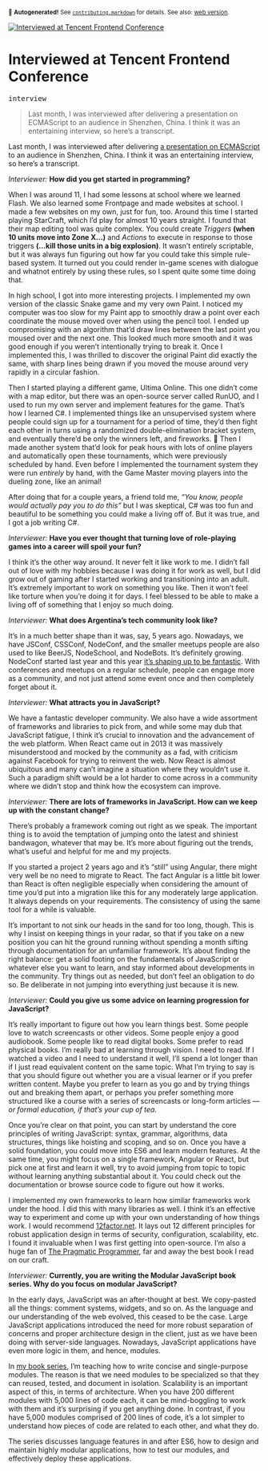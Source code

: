 <sub>&#x1F6A8; <strong>Autogenerated!</strong> See <a href="https://github.com/ponyfoo/articles/tree/noindex/contributing.markdown"><code>contributing.markdown</code></a> for details. See also: <a href="https://ponyfoo.com/articles/tencent-frontend-conference-interview">web version</a>.</sub>

<a href="https://ponyfoo.com/articles/tencent-frontend-conference-interview"><div><img src="https://i.imgur.com/9VRpGt9.jpg" alt="Interviewed at Tencent Frontend Conference"></div></a>

<h1>Interviewed at Tencent Frontend Conference</h1>

<p><kbd>interview</kbd></p>

<blockquote><p>Last month, I was interviewed after delivering a presentation on ECMAScript to an audience in Shenzhen, China. I think it was an entertaining interview, so here&#x2019;s a transcript.</p>
</blockquote>

<div><p>Last month, I was interviewed after delivering <a href="https://ponyfoo.com/presentations/tc39-ecmascript-and-the-future-of-javascript" aria-label="TC39, ECMAScript, and the Future of JavaScript">a presentation on ECMAScript</a> to an audience in Shenzhen, China. I think it was an entertaining interview, so here&#x2019;s a transcript.</p></div>

<blockquote></blockquote>

<div><div class="c-dark-turquoise"><p><em>Interviewer:</em> <strong>How did you get started in programming?</strong></p> </div><p>When I was around 11, I had some lessons at school where we learned Flash. We also learned some Frontpage and made websites at school. I made a few websites on my own, just for fun, too. Around this time I started playing StarCraft, which I&#x2019;d play for almost 10 years straight. I found that their map editing tool was quite complex. You could create <em>Triggers</em> <strong>(when 10 units move into Zone X&#x2026;)</strong> and <em>Actions</em> to execute in response to those triggers <strong>(&#x2026;kill those units in a big explosion)</strong>. It wasn&#x2019;t entirely scriptable, but it was always fun figuring out how far you could take this simple rule-based system. It turned out you could render in-game scenes with dialogue and whatnot entirely by using these rules, so I spent quite some time doing that.</p> <p>In high school, I got into more interesting projects. I implemented my own version of the classic Snake game and my very own Paint. I noticed my computer was too slow for my Paint app to smoothly draw a point over each coordinate the mouse moved over when using the pencil tool. I ended up compromising with an algorithm that&#x2019;d draw lines between the last point you moused over and the next one. This looked much more smooth and it was good enough if you weren&#x2019;t intentionally trying to break it. Once I implemented this, I was thrilled to discover the original Paint did exactly the same, with sharp lines being drawn if you moved the mouse around very rapidly in a circular fashion.</p> <p>Then I started playing a different game, Ultima Online. This one didn&#x2019;t come with a map editor, but there was an open-source server called RunUO, and I used to run my own server and implement features for the game. That&#x2019;s how I learned C#. I implemented things like an unsupervised system where people could sign up for a tournament for a period of time, they&#x2019;d then fight each other in turns using a randomized double-elimination bracket system, and eventually there&#x2019;d be only the winners left, and fireworks. &#x1F389; Then I made another system that&#x2019;d look for peak hours with lots of online players and automatically open these tournaments, which were previously scheduled by hand. Even before I implemented the tournament system they were run <em>entirely</em> by hand, with the Game Master moving players into the dueling zone, like an animal!</p> <p>After doing that for a couple years, a friend told me, <em>&#x201C;You know, people would actually pay you to do this&#x201D;</em> but I was skeptical, C# was too fun and beautiful to be something you could make a living off of. But it was true, and I got a job writing C#.</p> <div class="c-dark-turquoise"><p><em>Interviewer:</em> <strong>Have you ever thought that turning love of role-playing games into a career will spoil your fun?</strong></p> </div><p>I think it&#x2019;s the other way around. It never felt it like work to me. I didn&#x2019;t fall out of love with my hobbies because I was doing it for work as well, but I did grow out of gaming after I started working and transitioning into an adult. It&#x2019;s extremely important to work on something you like. Then it won&#x2019;t feel like torture when you&#x2019;re doing it for days. I feel blessed to be able to make a living off of something that I enjoy so much doing.</p></div>

<div><div class="c-dark-turquoise"><p><em>Interviewer:</em> <strong>What does Argentina&#x2019;s tech community look like?</strong></p> </div><p>It&#x2019;s in a much better shape than it was, say, 5 years ago. Nowadays, we have JSConf, CSSConf, NodeConf, and the smaller meetups people are also used to like BeerJS, NodeSchool, and NodeBots. It&#x2019;s definitely growing. NodeConf started last year and this year <a href="https://2017.nodeconf.com.ar/" target="_blank" rel="noopener noreferrer" aria-label="NodeConf Argentina 2017">it&#x2019;s shaping up to be fantastic</a>. With conferences and meetups on a regular schedule, people can engage more as a community, and not just attend some event once and then completely forget about it.</p> <div class="c-dark-turquoise"><p><em>Interviewer:</em> <strong>What attracts you in JavaScript?</strong></p> </div><p>We have a fantastic developer community. We also have a wide assortment of frameworks and libraries to pick from, and while some may dub that JavaScript fatigue, I think it&#x2019;s crucial to innovation and the advancement of the web platform. When React came out in 2013 it was massively misunderstood and mocked by the community as a fad, with criticism against Facebook for trying to reinvent the web. Now React is almost ubiquitous and many can&#x2019;t imagine a situation where they wouldn&#x2019;t use it. Such a paradigm shift would be a lot harder to come across in a community where we didn&#x2019;t stop and think how the ecosystem can improve.</p> <div class="c-dark-turquoise"><p><em>Interviewer:</em> <strong>There are lots of frameworks in JavaScript. How can we keep up with the constant change?</strong></p> </div><p>There&#x2019;s probably a framework coming out right as we speak. The important thing is to avoid the temptation of jumping onto the latest and shiniest bandwagon, whatever that may be. It&#x2019;s more about figuring out the trends, what&#x2019;s useful and helpful for me and my projects.</p> <p>If you started a project 2 years ago and it&#x2019;s &#x201C;still&#x201D; using Angular, there might very well be no need to migrate to React. The fact Angular is a little bit lower than React is often negligible especially when considering the amount of time you&#x2019;d put into a migration like this for any moderately large application. It always depends on your requirements. The consistency of using the same tool for a while is valuable.</p> <p>It&#x2019;s important to not sink our heads in the sand for too long, though. This is why I insist on keeping things in your radar, so that if you take on a new position you can hit the ground running without spending a month sifting through documentation for an unfamiliar framework. It&#x2019;s about finding the right balance: get a solid footing on the fundamentals of JavaScript or whatever else you want to learn, and stay informed about developments in the community. Try things out as needed, but don&#x2019;t feel an obligation to do so. Be deliberate in not jumping into everything just because it is new.</p> <div class="c-dark-turquoise"><p><em>Interviewer:</em> <strong>Could you give us some advice on learning progression for JavaScript?</strong></p> </div><p>It&#x2019;s really important to figure out how you learn things best. Some people love to watch screencasts or other videos. Some people enjoy a good audiobook. Some people like to read digital books. Some prefer to read physical books. I&#x2019;m really bad at learning through vision. I need to read. If I watched a video and I need to understand it well, I&#x2019;ll spend a lot longer than if I just read equivalent content on the same topic. What I&#x2019;m trying to say is that you should figure out whether you are a visual learner or if you prefer written content. Maybe you prefer to learn as you go and by trying things out and breaking them apart, or perhaps you prefer something more structured like a course with a series of screencasts or long-form articles <em>&#x2014; or formal education, if that&#x2019;s your cup of tea.</em></p> <p>Once you&#x2019;re clear on that point, you can start by understand the core principles of writing JavaScript: syntax, grammar, algorithms, data structures, things like hoisting and scoping, and so on. Once you have a solid foundation, you could move into ES6 and learn modern features. At the same time, you might focus on a single framework, Angular or React, but pick one at first and learn it well, try to avoid jumping from topic to topic without learning anything substantial about it. You could check out the documentation or browse source code to figure out how it works.</p> <p>I implemented my own frameworks to learn how similar frameworks work under the hood. I did this with many libraries as well. I think it&#x2019;s an effective way to experiment and come up with your own understanding of how things work. I would recommend <a href="https://12factor.net/" target="_blank" rel="noopener noreferrer">12factor.net</a>. It lays out 12 different principles for robust application design in terms of security, configuration, scalability, etc. I found it invaluable when I was first getting into open-source. I&#x2019;m also a huge fan of <a href="http://amzn.to/2uC0BhU" target="_blank" rel="noopener noreferrer">The Pragmatic Programmer</a>, far and away the best book I read on our craft.</p> <div class="c-dark-turquoise"><p><em>Interviewer:</em> <strong>Currently, you are writing the Modular JavaScript book series. Why do you focus on modular JavaScript?</strong></p> </div><p>In the early days, JavaScript was an after-thought at best. We copy-pasted all the things: comment systems, widgets, and so on. As the language and our understanding of the web evolved, this ceased to be the case. Large JavaScript applications introduced the need for more robust separation of concerns and proper architecture design in the client, just as we have been doing with server-side languages. Nowadays, JavaScript applications have even more logic in them, and hence, modules.</p> <p>In <a href="https://ponyfoo.com/books">my book series</a>, I&#x2019;m teaching how to write concise and single-purpose modules. The reason is that we need modules to be specialized so that they can reused, tested, and document in isolation. Scalability is an important aspect of this, in terms of architecture. When you have 200 different modules with 5,000 lines of code each, it can be mind-boggling to work with them and it&#x2019;s surprising if you get anything done. In contrast, if you have 5,000 modules comprised of 200 lines of code, it&#x2019;s a lot simpler to understand how pieces of code are related to each other, and what they do.</p> <p>The series discusses language features in and after ES6, how to design and maintain highly modular applications, how to test our modules, and effectively deploy these applications.</p></div>
